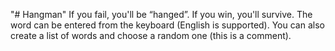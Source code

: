 "# Hangman" 
 If you fail, you'll be “hanged”. If you win, you'll survive. 
 The word can be entered from the keyboard (English is supported).
 You can also create a list of words and choose a random one (this is a comment). 

